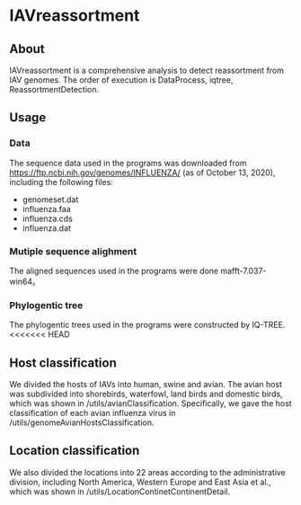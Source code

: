 # IAVreassortment
## About
IAVreassortment is a comprehensive analysis to detect reassortment from IAV genomes. The order of execution is DataProcess, iqtree, ReassortmentDetection.
## Usage
### Data
The sequence data used in the programs was downloaded from https://ftp.ncbi.nih.gov/genomes/INFLUENZA/ (as of October 13, 2020), including the following files:
- genomeset.dat
- influenza.faa
- influenza.cds
- influenza.dat
### Mutiple sequence alighment
The aligned sequences used in the programs were done mafft-7.037-win64。
### Phylogentic tree
The phylogentic trees used in the programs were constructed by IQ-TREE.
<<<<<<< HEAD
## Host classification
We divided the hosts of IAVs into human, swine and avian. The avian host was subdivided into shorebirds, waterfowl, land birds and domestic birds, which was shown in /utils/avianClassification. Specifically, we gave the host classification of each avian influenza virus in /utils/genomeAvianHostsClassification.
## Location classification
We also divided the locations into 22 areas according to the administrative division, including North America, Western Europe and East Asia et al., which was shown in /utils/LocationContinetContinentDetail.
